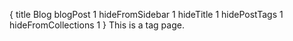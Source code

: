 {
    title Blog
    blogPost 1
    hideFromSidebar 1
    hideTitle 1
    hidePostTags 1
    hideFromCollections 1
}
This is a tag page.
